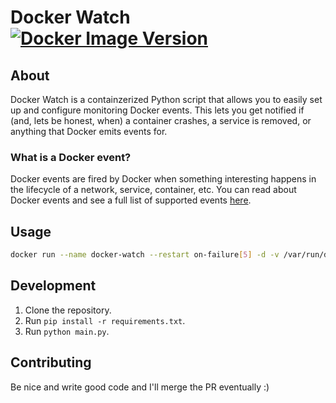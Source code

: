 # Docker Watch [![Docker Image Version](https://img.shields.io/docker/v/ngregrichardson/docker-watch/latest)](https://hub.docker.com/repository/docker/ngregrichardson/docker-watch)

## About
Docker Watch is a containzerized Python script that allows you to easily set up and configure monitoring Docker events. This lets you get notified if (and, lets be honest, when) a container crashes, a service is removed, or anything that Docker emits events for.

### What is a Docker event?
Docker events are fired by Docker when something interesting happens in the lifecycle of a network, service, container, etc. You can read about Docker events and see a full list of supported events [here](https://docs.docker.com/engine/reference/commandline/events/).

## Usage

```bash
docker run --name docker-watch --restart on-failure[5] -d -v /var/run/docker.sock:/var/run/docker.sock -v config.yml:/app/config.yml ngregrichardson/docker-watch:latest
```

## Development
1. Clone the repository.
2. Run `pip install -r requirements.txt`.
3. Run `python main.py`.

## Contributing
Be nice and write good code and I'll merge the PR eventually :)
